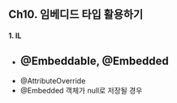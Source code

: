 ## Ch10. 임베디드 타입 활용하기
#### 1. IL
- @Embeddable, @Embedded
  - 
- @AttributeOverride
- @Embedded 객체가 null로 저장될 경우